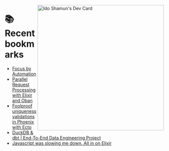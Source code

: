 <a href="https://app.daily.dev/idoshamun"><img src="https://api.daily.dev/devcards/v2/28849d86070e4c099c877ab6837c61f0.png?type=default&r=auy" align="right" width="400" alt="Ido Shamun's Dev Card"/></a>

# 📚 Recent bookmarks
<!-- BOOKMARKS:START -->
- [Focus by Automation](https://app.daily.dev/posts/I8SbTVXoH?utm_source=rss&utm_medium=bookmarks&utm_campaign=28849d86070e4c099c877ab6837c61f0)
- [Parallel Request Processing with Elixir and Oban](https://app.daily.dev/posts/zUkU5kPmo?utm_source=rss&utm_medium=bookmarks&utm_campaign=28849d86070e4c099c877ab6837c61f0)
- [Foolproof uniqueness validations in Phoenix with Ecto](https://app.daily.dev/posts/YjxBu29dJ?utm_source=rss&utm_medium=bookmarks&utm_campaign=28849d86070e4c099c877ab6837c61f0)
- [DuckDB &amp; dbt | End-To-End Data Engineering Project](https://app.daily.dev/posts/9VuYzSoPI?utm_source=rss&utm_medium=bookmarks&utm_campaign=28849d86070e4c099c877ab6837c61f0)
- [Javascript was slowing me down. All in on Elixir](https://app.daily.dev/posts/uNkqy2Bgq?utm_source=rss&utm_medium=bookmarks&utm_campaign=28849d86070e4c099c877ab6837c61f0)
<!-- BOOKMARKS:END -->
